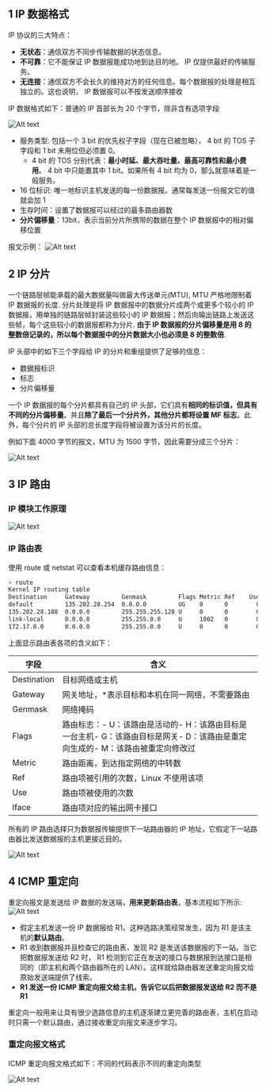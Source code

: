 ## 1 IP 数据格式

IP 协议的三大特点：

- **无状态**：通信双方不同步传输数据的状态信息。
- **不可靠**：它不能保证 IP 数据报能成功地到达目的地。 IP 仅提供最好的传输服务。
- **无连接**：通信双方不会长久的维持对方的任何信息。每个数据报的处理是相互独立的。这也说明， IP 数据报可以不按发送顺序接收

IP 数据格式如下：普通的 IP 首部长为 20 个字节，除非含有选项字段

![Alt text](IP.assets/image.png)

- 服务类型: 包括一个 3 bit 的优先权子字段（现在已被忽略）， 4 bit 的 TOS 子字段和 1 bit 未用位但必须置 0。
  - 4 bit 的 TOS 分别代表：**最小时延、最大吞吐量、最高可靠性和最小费用**。 4 bit 中只能置其中 1 bit。如果所有 4 bit 均为 0，那么就意味着是一般服务。
- 16 位标识: 唯一地标识主机发送的每一份数据报。通常每发送一份报文它的值就会加 1
- 生存时间：设置了数据报可以经过的最多路由器数
- **分片偏移量**：13bit，表示当前分片所携带的数据在整个 IP 数据报中的相对偏移位置

报文示例：
![Alt text](IP.assets/image-6.png)

## 2 IP 分片

一个链路层帧能承载的最大数据量叫做最大传送单元(MTU), MTU 严格地限制着 IP 数据报的长度.
分片处理是将 IP 数据报中的数据分片成两个或更多个较小的 IP 数据报，用单独的链路层帧封装这些较小的 IP 数据报；然后向输出链路上发送这些帧，每个这些较小的数据报都称为分片.
**由于 IP 数据报的分片偏移量是用 8 的整数倍记录的，所以每个数据报中的分片数据大小也必须是 8 的整数倍**.

IP 头部中的如下三个字段给 IP 的分片和重组提供了足够的信息：

- 数据报标识
- 标志
- 分片偏移量

一个 IP 数据报的每个分片都具有自己的 IP 头部，它们具有**相同的标识值，但具有不同的分片偏移量**。并且**除了最后一个分片外，其他分片都将设置 MF 标志**。此外，每个分片的 IP 头部的总长度字段将被设置为该分片的长度。

例如下面 4000 字节的报文，MTU 为 1500 字节，因此需要分成三个分片：

![Alt text](IP.assets/image-1.png)

## 3 IP 路由

### IP 模块工作原理

![Alt text](IP.assets/image-2.png)

### IP 路由表

使用 route 或 netstat 可以查看本机缓存路由信息：

```bash
> route
Kernel IP routing table
Destination     Gateway         Genmask         Flags Metric Ref    Use Iface
default         135.202.28.254  0.0.0.0         UG    0      0        0 eth0
135.202.28.188  0.0.0.0         255.255.255.128 U     0      0        0 eth0
link-local      0.0.0.0         255.255.0.0     U     1002   0        0 eth0
172.17.0.0      0.0.0.0         255.255.0.0     U     0      0        0 docker0
```

上面显示路由表各项的含义如下：

| **字段**    | **含义**                                                                                                                      |
| ----------- | ----------------------------------------------------------------------------------------------------------------------------- |
| Destination | 目标网络或主机                                                                                                                |
| Gateway     | 网关地址，\*表示目标和本机在同一网络，不需要路由                                                                              |
| Genmask     | 网络掩码                                                                                                                      |
| Flags       | 路由标志：- U：该路由是活动的- H：该路由目标是一台主机- G：该路由目标是网关- D：该路由是重定向生成的- M：该路由被重定向修改过 |
| Metric      | 路由距离，到达指定网络的中转数                                                                                                |
| Ref         | 路由项被引用的次数，Linux 不使用该项                                                                                          |
| Use         | 路由项被使用的次数                                                                                                            |
| Iface       | 路由项对应的输出网卡接口                                                                                                      |

所有的 IP 路由选择只为数据报传输提供下一站路由器的 IP 地址，它假定下一站路由器比发送数据报的主机更接近目的。

![Alt text](IP.assets/image-3.png)

## 4 ICMP 重定向

重定向报文是发送给 IP 数据的发送端，**用来更新路由表**，基本流程如下所示:
![Alt text](IP.assets/image-5.png)

- 假定主机发送一份 IP 数据报给 R1。这种选路决策经常发生，因为 R1 是该主机的**默认路由**。
- R1 收到数据报并且检查它的路由表，发现 R2 是发送该数据报的下一站。当它把数据报发送给 R2 时， R1 检测到它正在发送的接口与数据报到达接口是相同的（即主机和两个路由器所在的 LAN）。这样就给路由器发送重定向报文给原始发送端提供了线索。
- **R1 发送一份 ICMP 重定向报文给主机，告诉它以后把数据报发送给 R2 而不是 R1**

重定向一般用来让具有很少选路信息的主机逐渐建立更完善的路由表，主机在启动时只需一个默认路由，通过接收重定向报文来逐步学习。

### 重定向报文格式

ICMP 重定向报文格式如下：不同的代码表示不同的重定向类型

![Alt text](IP.assets/image-4.png)
